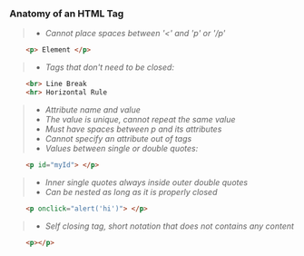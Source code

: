 ### Anatomy of an HTML Tag

> - *Cannot place spaces between '<' and 'p' or '/p'*
```html
    <p> Element </p>

```

> - *Tags that don't need to be closed:* 
```html
    <br> Line Break  
    <hr> Horizontal Rule 

```

> - *Attribute name and value*
> - *The value is unique, cannot repeat the same value*
> - *Must have spaces between p and its attributes*
> - *Cannot specify an attribute out of tags*
> - *Values between single or double quotes:*
```html
    <p id="myId"> </p>

```

> - *Inner single quotes always inside outer double quotes*
> - *Can be nested as long as it is properly closed*
```html
    <p onclick="alert('hi')"> </p>

```

> - *Self closing tag, short notation that does not contains any content*
```html
    <p></p>
    
```




